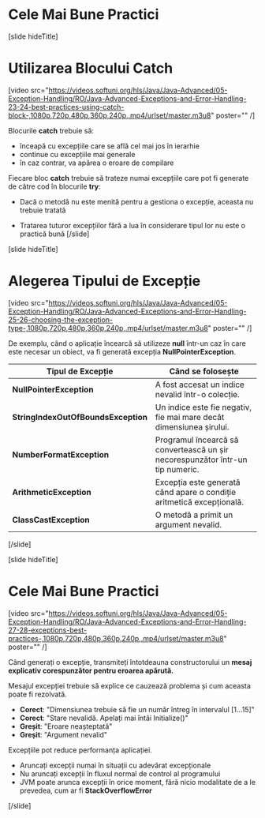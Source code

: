 # Cele Mai Bune Practici

[slide hideTitle]

# Utilizarea Blocului Catch

[video src="https://videos.softuni.org/hls/Java/Java-Advanced/05-Exception-Handling/RO/Java-Advanced-Exceptions-and-Error-Handling-23-24-best-practices-using-catch-block-,1080p,720p,480p,360p,240p,.mp4/urlset/master.m3u8" poster="" /]

Blocurile **catch** trebuie să:

- înceapă cu excepțiile care se află cel mai jos în ierarhie
- continue cu excepțiile mai generale
- în caz contrar, va apărea o eroare de compilare

Fiecare bloc **catch** trebuie să trateze numai excepțiile care pot fi generate de către cod în blocurile **try**:

- Dacă o metodă nu este menită pentru a gestiona o excepție, aceasta nu trebuie tratată

- Tratarea tuturor excepțiilor fără a lua în considerare tipul lor nu este o practică bună
[/slide]

[slide hideTitle]

# Alegerea Tipului de Excepție

[video src="https://videos.softuni.org/hls/Java/Java-Advanced/05-Exception-Handling/RO/Java-Advanced-Exceptions-and-Error-Handling-25-26-choosing-the-exception-type-,1080p,720p,480p,360p,240p,.mp4/urlset/master.m3u8" poster="" /]

De exemplu, când o aplicație încearcă să utilizeze **null** într-un caz în care este necesar un obiect, va fi generată excepția **NullPointerException**.

| **Tipul de Excepție** | **Când se folosește** |
| --- | --- |
| **NullPointerException** | A fost accesat un indice nevalid într-o colecție. |
| **StringIndexOutOfBoundsException** | Un indice este fie negativ, fie mai mare decât dimensiunea șirului. |
| **NumberFormatException** | Programul încearcă să convertească un șir necorespunzător într-un tip numeric. |
| **ArithmeticException** | Excepția este generată când apare o condiție aritmetică excepțională. |
| **ClassCastException** | O metodă a primit un argument nevalid. |

[/slide]

[slide hideTitle]

# Cele Mai Bune Practici

[video src="https://videos.softuni.org/hls/Java/Java-Advanced/05-Exception-Handling/RO/Java-Advanced-Exceptions-and-Error-Handling-27-28-exceptions-best-practices-,1080p,720p,480p,360p,240p,.mp4/urlset/master.m3u8" poster="" /]

Când generați o excepție, transmiteți întotdeauna constructorului un **mesaj explicativ corespunzător pentru eroarea apărută.**

Mesajul excepției trebuie să explice ce cauzează problema și cum aceasta poate fi rezolvată.

- **Corect**: "Dimensiunea trebuie să fie un număr întreg în intervalul \[1…15\]"
- **Corect**: "Stare nevalidă. Apelați mai întâi Initialize()"
- **Greșit**: "Eroare neașteptată"
- **Greșit**: "Argument nevalid"

Excepțiile pot reduce performanța aplicației.

- Aruncați excepții numai în situații cu adevărat excepționale
- Nu aruncați excepții în fluxul normal de control al programului
- JVM poate arunca excepții în orice moment, fără nicio modalitate de a le prevedea, cum ar fi **StackOverflowError**

[/slide]

